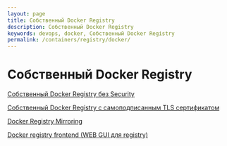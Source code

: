 ```yaml
---
layout: page
title: Собственный Docker Registry
description: Собственный Docker Registry
keywords: devops, docker, Собственный Docker Registry
permalink: /containers/registry/docker/
---
```


# Собственный Docker Registry

[Собственный Docker Registry без Security](/containers/registry/docker/without-security/)

[Собственный Docker Registry с самоподписанным TLS сертификатом](/containers/registry/docker/self-signed-tls-security/)

[Docker Registry Mirroring](/containers/registry/docker/mirroring/)

[Docker registry frontend (WEB GUI для registry)](/containers/registry/docker/web-gui/)
